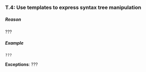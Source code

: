 ### <a name="Rt-expr"></a>T.4: Use templates to express syntax tree manipulation

##### Reason

 ???

##### Example

    ???

**Exceptions**: ???

